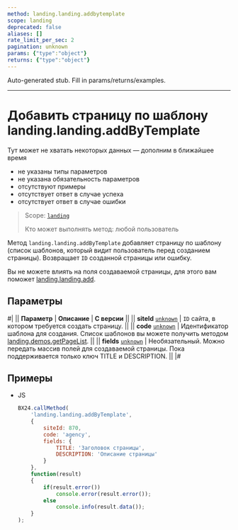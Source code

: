 ```yaml
---
method: landing.landing.addbytemplate
scope: landing
deprecated: false
aliases: []
rate_limit_per_sec: 2
pagination: unknown
params: {"type":"object"}
returns: {"type":"object"}
---
```


Auto-generated stub. Fill in params/returns/examples.

---

# Добавить страницу по шаблону landing.landing.addByTemplate



Тут может не хватать некоторых данных — дополним в ближайшее время







- не указаны типы параметров
- не указана обязательность параметров
- отсутствуют примеры
- отсутствует ответ в случае успеха
- отсутствует ответ в случае ошибки





> Scope: [`landing`](../../../scopes/permissions.md)
>
> Кто может выполнять метод: любой пользователь

Метод `landing.landing.addByTemplate` добавляет страницу по шаблону (список шаблонов, который видит пользователь перед созданием страницы). Возвращает `ID` созданной страницы или ошибку.

Вы не можете влиять на поля создаваемой страницы, для этого вам поможет [landing.landing.add](./landing-landing-add.md).

## Параметры

#|
|| **Параметр** | **Описание** | **С версии** ||
|| **siteId**
[`unknown`](../../../data-types.md) | `ID` сайта, в котором требуется создать страницу. ||
|| **code**
[`unknown`](../../../data-types.md) | Идентификатор шаблона для создания. Список шаблонов вы можете получить методом [landing.demos.getPageList](../../demos/landing-demos-get-page-list.md). ||
|| **fields**
[`unknown`](../../../data-types.md) | Необязательный. Можно передать массив полей для создаваемой страницы. Пока поддерживается только ключ TITLE и DESCRIPTION. ||
|#

## Примеры



- JS

    ```js
    BX24.callMethod(
        'landing.landing.addByTemplate',
        {
            siteId: 870,
            code: 'agency',
            fields: {
                TITLE: 'Заголовок страницы',
                DESCRIPTION: 'Описание страницы'
            }
        },
        function(result)
        {
            if(result.error())
                console.error(result.error());
            else
                console.info(result.data());
        }
    );
    ```




